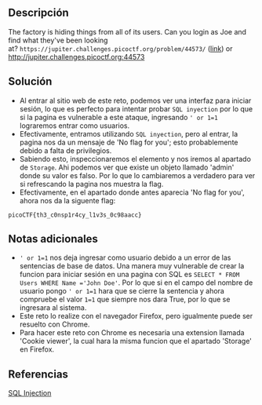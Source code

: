 ## Descripción
The factory is hiding things from all of its users. Can you login as Joe and find what they've been looking at? `https://jupiter.challenges.picoctf.org/problem/44573/` ([link](https://jupiter.challenges.picoctf.org/problem/44573/)) or http://jupiter.challenges.picoctf.org:44573

## Solución
- Al entrar al sitio web de este reto, podemos ver una interfaz para iniciar sesión, lo que es perfecto para intentar probar `SQL inyection` por lo que si la pagina es vulnerable a este ataque, ingresando `' or 1=1` lograremos entrar como usuarios. 
- Efectivamente, entramos utilizando `SQL inyection`, pero al entrar, la pagina nos da un mensaje de 'No flag for you'; esto probablemente debido a falta de privilegios.
- Sabiendo esto, inspeccionaremos el elemento y nos iremos al apartado de `Storage`. Ahi podemos ver que existe un objeto llamado 'admin' donde su valor es falso. Por lo que lo cambiaremos a verdadero para ver si refrescando la pagina nos muestra la flag.
- Efectivamente, en el apartado donde antes aparecia 'No flag for you', ahora nos da la siguente flag:

```bash()
picoCTF{th3_c0nsp1r4cy_l1v3s_0c98aacc}
```

## Notas adicionales
- `' or 1=1` nos deja ingresar como usuario debido a un error de las sentencias de base de datos. Una manera muy vulnerable de crear la funcion para iniciar sesión en una pagina con SQL es ` SELECT * FROM Users WHERE Name ='John Doe' `. Por lo que si en el campo del nombre de usuario pongo `' or 1=1` hara que se cierre la sentencia y ahora compruebe el valor `1=1` que siempre nos dara True, por lo que se ingresara al sistema.
- Este reto lo realize con el navegador Firefox, pero igualmente puede ser resuelto con Chrome.
- Para hacer este reto con Chrome es necesaria una extension llamada 'Cookie viewer', la cual hara la misma funcion que el apartado 'Storage' en Firefox.

## Referencias 
[SQL Injection](https://www.w3schools.com/sql/sql_injection.asp)